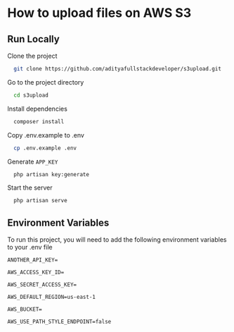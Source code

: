 
# How to upload files on AWS S3
## Run Locally

Clone the project

```bash
  git clone https://github.com/adityafullstackdeveloper/s3upload.git
```

Go to the project directory

```bash
  cd s3upload
```

Install dependencies

```bash
  composer install
```

Copy .env.example to .env

```bash
  cp .env.example .env
```

Generate `APP_KEY` 

```bash
  php artisan key:generate
```

Start the server

```bash
  php artisan serve
```


## Environment Variables

To run this project, you will need to add the following environment variables to your .env file

`ANOTHER_API_KEY=`

`AWS_ACCESS_KEY_ID=`

`AWS_SECRET_ACCESS_KEY=`

`AWS_DEFAULT_REGION=us-east-1`

`AWS_BUCKET=`

`AWS_USE_PATH_STYLE_ENDPOINT=false`

